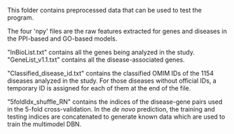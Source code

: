 This folder contains preprocessed data that can be used to test the program.

The four 'npy' files are the raw features extracted for genes and diseases in the PPI-based and GO-based models.

"InBioList.txt" contains all the genes being analyzed in the study.
"GeneList_v1.1.txt" contains all the disease-associated genes.

"Classified_disease_id.txt" contains the classified OMIM IDs of the 1154 diseases analyzed in the study. For those diseases without official IDs, a temporary ID is assigned for each of them at the end of the file.

"5foldIdx_shuffle_RN" contains the indices of the disease-gene pairs used in the 5-fold cross-validation. In the _de novo_ prediction, the training and testing indices are concatenated to generate known data which are used to train the multimodel DBN.
